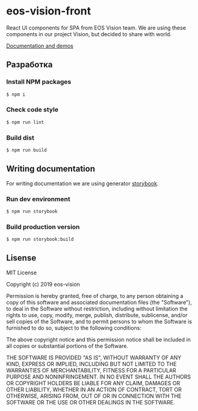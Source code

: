 # eos-vision-front
React UI components for SPA from EOS Vision team.
We are using these components in our project Vision, but decided to share with world.

[Documentation and demos](...)

## Разработка

### Install NPM packages

```sh
$ npm i
```

### Check code style

```sh
$ npm run lint
```

### Build dist

```sh
$ npm run build
```

## Writing documentation
For writing documentation we are using generator [storybook](https://storybook.js.org).

### Run dev environment
```bash
$ npm run storybook
```

### Build production version
```bash
$ npm run storybook:build
```

## Lisense
MIT License

Copyright (c) 2019 eos-vision

Permission is hereby granted, free of charge, to any person obtaining a copy
of this software and associated documentation files (the "Software"), to deal
in the Software without restriction, including without limitation the rights
to use, copy, modify, merge, publish, distribute, sublicense, and/or sell
copies of the Software, and to permit persons to whom the Software is
furnished to do so, subject to the following conditions:

The above copyright notice and this permission notice shall be included in all
copies or substantial portions of the Software.

THE SOFTWARE IS PROVIDED "AS IS", WITHOUT WARRANTY OF ANY KIND, EXPRESS OR
IMPLIED, INCLUDING BUT NOT LIMITED TO THE WARRANTIES OF MERCHANTABILITY,
FITNESS FOR A PARTICULAR PURPOSE AND NONINFRINGEMENT. IN NO EVENT SHALL THE
AUTHORS OR COPYRIGHT HOLDERS BE LIABLE FOR ANY CLAIM, DAMAGES OR OTHER
LIABILITY, WHETHER IN AN ACTION OF CONTRACT, TORT OR OTHERWISE, ARISING FROM,
OUT OF OR IN CONNECTION WITH THE SOFTWARE OR THE USE OR OTHER DEALINGS IN THE
SOFTWARE.

